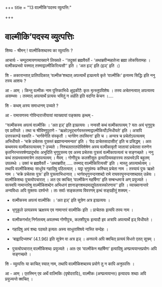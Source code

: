+++
title = "13 वाल्मीकि’पदस्य व्युत्पत्ति:"

+++
# वाल्मीकि’पदस्य व्युत्पत्तिः

शिष्यः - श्रीमन् ! वाल्मीकिशब्दस्य का व्युत्पत्तिः ?

आचार्यः - चम्पूरामायणव्याख्याने लिख्यते - ‘‘तदुक्तं ब्रह्मवैवर्ते - ‘अथाब्रवीन्महातेजा ब्रह्मा लोकपितामहः ।  वल्मीकप्रभवो यस्मात् तस्माद्वाल्मीकिरित्यसौ’’ इति । ‘अत इञ्’ इति (इञ्’ इति ।)

शि - अकारान्तात् प्रातिपदिकात् ‘वल्मीक’शब्दात् अपत्यार्थे इञ्प्रत्यये कृते ‘वाल्मीकिः’ इत्यस्य सिद्धिः इति ननु तस्य आशयः ?

आ - आम् । किन्तु वल्मीकः नाम पुत्तिकाभिधैः क्षुद्रकीटैः कृतः मृत्स्तूपविशेषः । तस्य अचेतनत्वात् अपत्यस्य असम्भवः । तस्मात् अपत्यार्थे प्रत्ययः भवितुं न अर्हति इति वदन्ति केचन ।....

शि - कथम् अस्य समाधानम् उच्यते ?

आ - रामायणस्य गोविन्दराजीयायां व्याख्यायां पङ्क्तयः इत्थम् -

‘‘वल्मीकस्य अपत्यं वाल्मीकिः । ‘अत इञ्’ इति इञ्प्रत्ययः । नन्वसौ कथं वल्मीकापत्यम् ? यतः अयं भृगुपुत्रः एव प्रतीयते । तथा च श्रीविष्णुपुराणे - ‘ऋक्षोऽभूद्भार्गवस्तस्माद्वाल्मीकिर्योऽभिधीयते’ इति । अत्रापि उत्तरकाण्डे वक्ष्यति - ‘भार्गवेणेति संस्कृतौ । भार्गवेण तपस्विना’ इति च । अन्यत्र च प्रचेतोऽपत्यत्वम् अभिधीयते - ‘चक्रे प्रचेतसः पुत्रस्तं ब्रह्माप्यन्वमन्यत’ इति । ‘वेदः प्राचेतसादासीत्’ इति च प्रसिद्धम् । अतः कथमस्य वल्मीकापत्यत्वम् ? उच्यते । निश्चलतरतपोविशेषेण अस्य वल्मीकावृतौ जातायां प्रचेतसा वरुणेन कृतनिरन्तरवर्षणप्रादुर्भावः अभूदिति भृगुपुत्रस्य एव अस्य प्रचेतसः पुत्रत्वं वल्मीकापत्यत्वं च सङ्गच्छते । ननु कथं तत्प्रभवत्वमात्रेण तदपत्यत्वम् । मैवम् । गोणीपुत्रः कलशीसुतः इत्यादिव्यवहारस्य तत्प्रभवेऽपि बहुलम् उपलब्धेः । उक्तं च ब्रह्मवैवर्ते - ‘अथाब्रवीत् ..... तस्माद् वाल्मीकिरित्यसौ’ इति । मास्तु अपत्यार्थत्वम् । तथापि वाल्मीकिशब्दः साधुरेव गहादिषु पठितत्वात् । यद्वा भृगुवंश्यः कश्चित् प्रचेता नाम । तस्यायं पुत्रः ऋक्षो नाम । ‘चक्रे प्रचेतसः पुत्रः’ इति पुत्रत्वाभिधानात् । भार्गवभृगुनन्दनशब्दो रामे राघवरघुनन्दनशब्दवत् उन्नेयः । वाल्मीकिशब्दः पुत्रत्वोपचारात् । अत एव क्वचित् ‘वाल्मीकेन महर्षिणा’ इति सम्बन्धमात्रे अण् प्रयुज्यते । सत्स्वपि नामान्तरेषु वाल्मीकिशब्देन अभिधानं ज्ञानाङ्गशमदमाद्युपेतत्वस्फोरणाय’’ इति । व्याख्यानान्तरे अन्यविधाः अपि युक्तयः दर्श्यन्ते । ताः सर्वाः सङ्कलय्य विवरणम् इत्थं सङ्ग्रहीतुं शक्यम् -

- वल्मीकस्य अपत्यं वाल्मीकिः । ‘अत इञ्’ इति सूत्रेण अत्र इञ्प्रत्ययः ।

- भृगुकुले उत्पन्नस्य ऋक्षस्य एव नामान्तरं वाल्मीकिः इति । प्राचेतसः इत्यपि तस्य नाम ।

- वल्मीकगर्भात् निर्गतत्वम् अवलम्ब्य गोणीपुत्रः, कलशीपुत्रः इत्यादौ इव अत्रापि अपत्यार्थे इञ् विधीयते ।

- गहादिषु अयं शब्दः पठ्यते इत्यतः अस्य साधुताविषये नास्ति सन्देहः ।

- ‘बाह्वादिभ्यश्च’ (4.1.96) इति सूत्रेण वा अत्र इञ् । अनपत्ये अपि क्वचित् प्रत्ययं विधत्ते एतत् सूत्रम् ।

- पुत्रत्वोपचारात् वाल्मीकिशब्दः प्रयुज्यते । अतः एव ‘वाल्मीकेन महर्षिणा’ इत्यादिषु अण्प्रत्ययान्तप्रयोगः  अपि सङ्गच्छते ।

शि - व्युत्पत्तिः या काचित् स्यात् नाम, तथापि वाल्मीकिशब्दस्य प्रयोगे तु न कापि अनुपपत्तिः ।

आ - आम् । एतस्मिन् एव अर्थे वाल्मिकिः (पृषोदरादिः), वाल्मीकः (अण्प्रत्ययान्तः) इत्यादयः शब्दाः अपि प्रयुज्यन्ते क्वचित् ।
